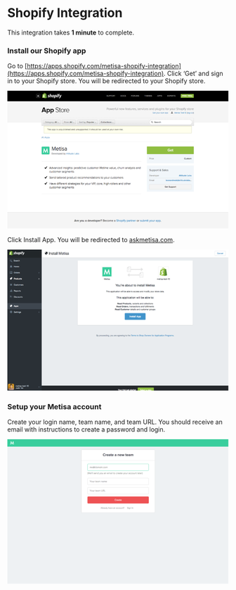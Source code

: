 # Shopify Integration

This integration takes **1 minute** to complete.

### Install our Shopify app

Go to [https://apps.shopify.com/metisa-shopify-integration](https://apps.shopify.com/metisa-shopify-integration). Click ‘Get’ and sign in to your Shopify store. You will be redirected to your Shopify store.

![](/images/shopify/shopify-1.png)

Click Install App. You will be redirected to [askmetisa.com](http://askmetisa.com).

![](/images/shopify/shopify-2.png)

### Setup your Metisa account

Create your login name, team name, and team URL. You should receive an email with instructions to create a password and login.

![](/images/shopify/shopify-3.png)
